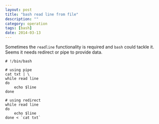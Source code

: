 ```yaml
---
layout: post
title: "bash read line from file"
description: ""
category: operation
tags: [bash]
date: 2014-03-13
---
```

Sometimes the `readline` functionality is required and `bash` could tackle it.  
Seems it needs redirect or pipe to provide data.  

```shell
# !/bin/bash

# using pipe
cat txt | \
while read line
do
    echo $line
done

# using redirect
while read line
do
    echo $line
done < `cat txt`
```
